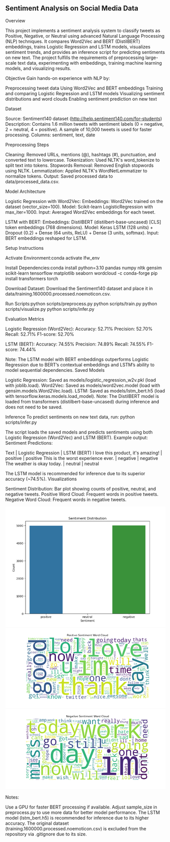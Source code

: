 ## Sentiment Analysis on Social Media Data
Overview

This project implements a sentiment analysis system to classify tweets as Positive, Negative, or Neutral using advanced Natural Language Processing (NLP) techniques. It compares Word2Vec and BERT (DistilBERT) embeddings, trains Logistic Regression and LSTM models, visualizes sentiment trends, and provides an inference script for predicting sentiments on new text. The project fulfills the requirements of preprocessing large-scale text data, experimenting with embeddings, training machine learning models, and visualizing results.

Objective
Gain hands-on experience with NLP by:

Preprocessing tweet data
Using Word2Vec and BERT embeddings
Training and comparing Logistic Regression and LSTM models
Visualizing sentiment distributions and word clouds
Enabling sentiment prediction on new text

Dataset

Source: Sentiment140 dataset (http://help.sentiment140.com/for-students)
Description: Contains 1.6 million tweets with sentiment labels (0 = negative, 2 = neutral, 4 = positive). A sample of 10,000 tweets is used for faster processing.
Columns: sentiment, text, date

Preprocessing Steps

Cleaning: Removed URLs, mentions (@), hashtags (#), punctuation, and converted text to lowercase.
Tokenization: Used NLTK's word_tokenize to split text into tokens.
Stopwords Removal: Removed English stopwords using NLTK.
Lemmatization: Applied NLTK's WordNetLemmatizer to normalize tokens.
Output: Saved processed data to data/processed_data.csv.

Model Architecture

Logistic Regression with Word2Vec:
Embeddings: Word2Vec trained on the dataset (vector_size=100).
Model: Scikit-learn LogisticRegression with max_iter=1000.
Input: Averaged Word2Vec embeddings for each tweet.


LSTM with BERT:
Embeddings: DistilBERT (distilbert-base-uncased) [CLS] token embeddings (768 dimensions).
Model: Keras LSTM (128 units) + Dropout (0.2) + Dense (64 units, ReLU) + Dense (3 units, softmax).
Input: BERT embeddings reshaped for LSTM.



Setup Instructions

Activate Environment:conda activate lfw_env


Install Dependencies:conda install python=3.10 pandas numpy nltk gensim scikit-learn tensorflow matplotlib seaborn wordcloud -c conda-forge
pip install transformers torch


Download Dataset:
Download the Sentiment140 dataset and place it in data/training.1600000.processed.noemoticon.csv.


Run Scripts:python scripts/preprocess.py
python scripts/train.py
python scripts/visualize.py
python scripts/infer.py



Evaluation Metrics

Logistic Regression (Word2Vec):
Accuracy: 52.71%
Precision: 52.70%
Recall: 52.71%
F1-score: 52.70%


LSTM (BERT):
Accuracy: 74.55%
Precision: 74.89%
Recall: 74.55%
F1-score: 74.44%



Note: The LSTM model with BERT embeddings outperforms Logistic Regression due to BERT’s contextual embeddings and LSTM’s ability to model sequential dependencies.
Saved Models

Logistic Regression: Saved as models/logistic_regression_w2v.pkl (load with joblib.load).
Word2Vec: Saved as models/word2vec.model (load with gensim.models.Word2Vec.load).
LSTM: Saved as models/lstm_bert.h5 (load with tensorflow.keras.models.load_model).
Note: The DistilBERT model is loaded from transformers (distilbert-base-uncased) during inference and does not need to be saved.

Inference
To predict sentiments on new text data, run:
python scripts/infer.py

The script loads the saved models and predicts sentiments using both Logistic Regression (Word2Vec) and LSTM (BERT). Example output:
Sentiment Predictions:

Text                                                | Logistic Regression  | LSTM (BERT)
I love this product, it's amazing!                  | positive             | positive
This is the worst experience ever.                  | negative             | negative
The weather is okay today.                          | neutral              | neutral

The LSTM model is recommended for inference due to its superior accuracy (~74.5%).
Visualizations

Sentiment Distribution: Bar plot showing counts of positive, neutral, and negative tweets.
Positive Word Cloud: Frequent words in positive tweets.
Negative Word Cloud: Frequent words in negative tweets.

![Sentiment Distribution](outputs/sentiment_distribution.png)
![Positive Word Cloud](outputs/wordcloud_positive.png)
![Negative Word Cloud](outputs/wordcloud_negative.png)



Notes:

Use a GPU for faster BERT processing if available.
Adjust sample_size in preprocess.py to use more data for better model performance.
The LSTM model (lstm_bert.h5) is recommended for inference due to its higher accuracy.
The original dataset (training.1600000.processed.noemoticon.csv) is excluded from the repository via .gitignore due to its size.

